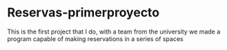 # Reservas-primerproyecto
This is the first project that I do, with a team from the university we made a program capable of making reservations in a series of spaces
